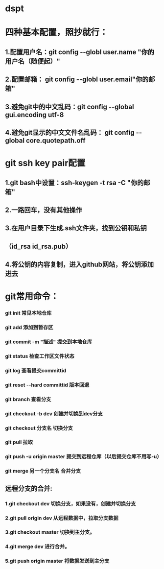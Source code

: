  # dspt
 # 四种基本配置，照抄就行：
 ## 1.配置用户名：git config --globl user.name "你的用户名（随便起）"
 ## 2.配置邮箱： git config --globl user.email"你的邮箱"
 ## 3.避免git中的中文乱码：git config --global gui.encoding utf-8
 ## 4.避免git显示的中文文件名乱码： git config --global core.quotepath.off
 # git ssh key pair配置
 ## 1.git bash中设置：ssh-keygen -t rsa -C "你的邮箱"
 ## 2.一路回车，没有其他操作
 ## 3.在用户目录下生成.ssh文件夹，找到公钥和私钥
 ## （id_rsa id_rsa.pub）
 ## 4.将公钥的内容复制，进入github网站，将公钥添加进去
 #
 #
 # git常用命令：
 ### git init 常见本地仓库
 ### git add 添加到暂存区
 ### git commit -m "描述" 提交到本地仓库
 ### git status 检查工作区文件状态
 ### git log 查看提交committid 
 ### git reset --hard committid 版本回退
 ### git branch 查看分支
 ### git checkout -b dev 创建并切换到dev分支
 ### git checkout 分支名  切换分支
 ### git pull 拉取
 ### git push -u origin master 提交到远程仓库（以后提交仓库不用写-u）
 ### git merge 另一个分支名  合并分支
 
 ## 远程分支的合并:
 ### 1.git checkout dev 切换分支，如果没有，创建并切换分支
 ### 2.git pull origin dev 从远程数据中，拉取分支数据
 ### 3.git checkout master 切换到主分支。
 ### 4.git merge dev  进行合并。
 ### 5.git push origin master 将数据发送到主分支